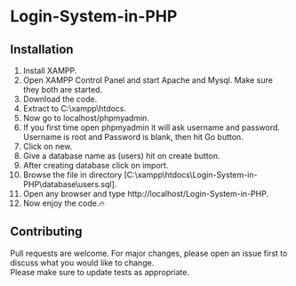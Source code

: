# Login-System-in-PHP

## Installation
1. Install XAMPP.
2. Open XAMPP Control Panel and start Apache and Mysql. Make sure they both are started.
3. Download the code.
4. Extract to C:\xampp\htdocs.
5. Now go to localhost/phpmyadmin. 
6. If you first time open phpmyadmin it will ask username and password. Username is root and Password is blank, then hit Go button.
7. Click on new.
8. Give a database name as (users) hit on create button.
9. After creating database click on import.
10. Browse the file in directory [C:\xampp\htdocs\Login-System-in-PHP\database\users.sql].
11. Open any browser and type http://localhost/Login-System-in-PHP.
12. Now enjoy the code.:fire:

## Contributing
Pull requests are welcome. For major changes, please open an issue first to discuss what you would like to change.<br>
Please make sure to update tests as appropriate.
